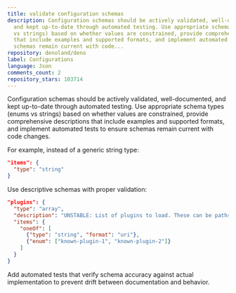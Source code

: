 ```yaml
---
title: validate configuration schemas
description: Configuration schemas should be actively validated, well-documented,
  and kept up-to-date through automated testing. Use appropriate schema types (enums
  vs strings) based on whether values are constrained, provide comprehensive descriptions
  that include examples and supported formats, and implement automated tests to ensure
  schemas remain current with code...
repository: denoland/deno
label: Configurations
language: Json
comments_count: 2
repository_stars: 103714
---
```


Configuration schemas should be actively validated, well-documented, and kept up-to-date through automated testing. Use appropriate schema types (enums vs strings) based on whether values are constrained, provide comprehensive descriptions that include examples and supported formats, and implement automated tests to ensure schemas remain current with code changes.

For example, instead of a generic string type:
```json
"items": {
  "type": "string"
}
```

Use descriptive schemas with proper validation:
```json
"plugins": {
  "type": "array", 
  "description": "UNSTABLE: List of plugins to load. These can be paths, npm or jsr specifiers",
  "items": {
    "oneOf": [
      {"type": "string", "format": "uri"},
      {"enum": ["known-plugin-1", "known-plugin-2"]}
    ]
  }
}
```

Add automated tests that verify schema accuracy against actual implementation to prevent drift between documentation and behavior.
